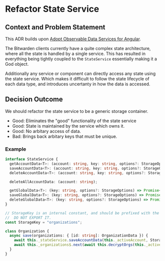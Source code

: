 # Refactor State Service

## Context and Problem Statement

This ADR builds upon [Adopt Observable Data Services for Angular][observable].

The Bitwarden clients currently have a quite complex state architecture, where
all the state is handled by a single service. This has resulted in everything
being tightly coupled to the `StateService` essentially making it a God object.

Additionally any service or component can directly access any state using the
state service. Which makes it difficult to follow the state lifecycle of each
data type, and introduces uncertanty in how the data is accessed.

## Decision Outcome

We should refactor the state service to be a generic storage container.

* Good: Eliminates the "good" functionality of the state service
* Good: State is maintained by the service which owns it.
* Good: No arbitary access of data.
* Bad: Brings back arbitary keys that must be unique.

### Example

```ts
interface StateService {
  getAccountData<T>: (account: string, key: string, options?: StorageOptions) => Promise<T>;
  saveAccountData<T>: (account: string, key: string, options?: StorageOptions) => Promise<void>;
  deleteAccountData<T>: (account: string, key: string, options?: StorageOptions) => Promise<void>;

  deleteAllAccountData: (account: string);

  getGlobalData<T>: (key: string, options?: StorageOptions) => Promise<T>;
  saveGlobalData<T>: (key: string, options?: StorageOptions) => Promise<void>;
  deleteGlobalData<T>: (key: string, options?: StorageOptions) => Promise<void>;
}
```

```ts
// StorageKey is an internal constant, and should be prefixed with the domain.
//  DO NOT EXPORT IT.
const StorageKey = "organizations";

class Organization {
  async save(organizations: { [id: string]: OrganizationData }) {
    await this._stateService.saveAccountData(this._activeAccount, StorageKey, organizations);
    await this._organizations$.next(await this.decryptOrgs(this._activeAccount, organizations));
  }
}
```

[observable]: ./0003-observable-data-services.md
